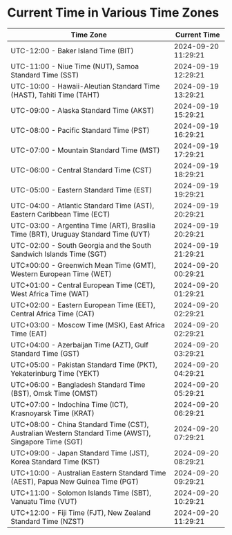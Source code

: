# Current Time in Various Time Zones

| Time Zone | Current Time |
|-----------|--------------|
| UTC-12:00 - Baker Island Time (BIT) | 2024-09-20 11:29:21 |
| UTC-11:00 - Niue Time (NUT), Samoa Standard Time (SST) | 2024-09-19 12:29:21 |
| UTC-10:00 - Hawaii-Aleutian Standard Time (HAST), Tahiti Time (TAHT) | 2024-09-19 13:29:21 |
| UTC-09:00 - Alaska Standard Time (AKST) | 2024-09-19 15:29:21 |
| UTC-08:00 - Pacific Standard Time (PST) | 2024-09-19 16:29:21 |
| UTC-07:00 - Mountain Standard Time (MST) | 2024-09-19 17:29:21 |
| UTC-06:00 - Central Standard Time (CST) | 2024-09-19 18:29:21 |
| UTC-05:00 - Eastern Standard Time (EST) | 2024-09-19 19:29:21 |
| UTC-04:00 - Atlantic Standard Time (AST), Eastern Caribbean Time (ECT) | 2024-09-19 20:29:21 |
| UTC-03:00 - Argentina Time (ART), Brasília Time (BRT), Uruguay Standard Time (UYT) | 2024-09-19 20:29:21 |
| UTC-02:00 - South Georgia and the South Sandwich Islands Time (SGT) | 2024-09-19 21:29:21 |
| UTC±00:00 - Greenwich Mean Time (GMT), Western European Time (WET) | 2024-09-20 00:29:21 |
| UTC+01:00 - Central European Time (CET), West Africa Time (WAT) | 2024-09-20 01:29:21 |
| UTC+02:00 - Eastern European Time (EET), Central Africa Time (CAT) | 2024-09-20 02:29:21 |
| UTC+03:00 - Moscow Time (MSK), East Africa Time (EAT) | 2024-09-20 02:29:21 |
| UTC+04:00 - Azerbaijan Time (AZT), Gulf Standard Time (GST) | 2024-09-20 03:29:21 |
| UTC+05:00 - Pakistan Standard Time (PKT), Yekaterinburg Time (YEKT) | 2024-09-20 04:29:21 |
| UTC+06:00 - Bangladesh Standard Time (BST), Omsk Time (OMST) | 2024-09-20 05:29:21 |
| UTC+07:00 - Indochina Time (ICT), Krasnoyarsk Time (KRAT) | 2024-09-20 06:29:21 |
| UTC+08:00 - China Standard Time (CST), Australian Western Standard Time (AWST), Singapore Time (SGT) | 2024-09-20 07:29:21 |
| UTC+09:00 - Japan Standard Time (JST), Korea Standard Time (KST) | 2024-09-20 08:29:21 |
| UTC+10:00 - Australian Eastern Standard Time (AEST), Papua New Guinea Time (PGT) | 2024-09-20 09:29:21 |
| UTC+11:00 - Solomon Islands Time (SBT), Vanuatu Time (VUT) | 2024-09-20 10:29:21 |
| UTC+12:00 - Fiji Time (FJT), New Zealand Standard Time (NZST) | 2024-09-20 11:29:21 |

